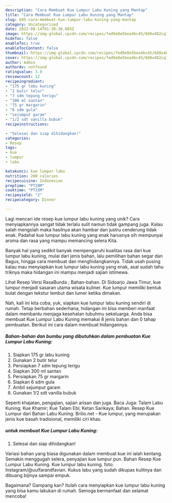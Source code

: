 ```yaml
---
description: "Cara Membuat Kue Lumpur Labu Kuning yang Mantap"
title: "Cara Membuat Kue Lumpur Labu Kuning yang Mantap"
slug: 605-cara-membuat-kue-lumpur-labu-kuning-yang-mantap
category: Uncategorized
date: 2022-08-14T01:30:36.685Z
image: https://img-global.cpcdn.com/recipes/fed9e8e5bea4bc45/680x482cq70/kue-lumpur-labu-kuning-foto-resep-utama.jpg
hideToc: false
enableToc: true
enableTocContent: false
thumbnail: https://img-global.cpcdn.com/recipes/fed9e8e5bea4bc45/680x482cq70/kue-lumpur-labu-kuning-foto-resep-utama.jpg
cover: https://img-global.cpcdn.com/recipes/fed9e8e5bea4bc45/680x482cq70/kue-lumpur-labu-kuning-foto-resep-utama.jpg
author: Admin
authorAv: notfound
ratingvalue: 3.9
reviewcount: 12
recipeingredient:
- "175 gr labu kuning"
- "2 butir telur"
- "7 sdm tepung terigu"
- "300 ml santan"
- "75 gr margarin"
- "6 sdm gula"
- "sejumput garam"
- "1/2 sdt vanilla bubuk"
recipeinstructions:

- "Selesai dan siap dihidangkan!"
categories:
- Resep
tags:
- kue
- lumpur
- labu

katakunci: kue lumpur labu 
nutrition: 260 calories
recipecuisine: Indonesian
preptime: "PT29M"
cooktime: "PT33M"
recipeyield: "2"
recipecategory: Dinner

---
```





Lagi mencari ide resep kue lumpur labu kuning yang unik? Cara menyiapkannya sangat tidak terlalu sulit namun tidak gampang juga. Kalau salah mengolah maka hasilnya akan hambar dan justru cenderung tidak enak. Padahal kue lumpur labu kuning yang enak harusnya sih mempunyai aroma dan rasa yang mampu memancing selera Kita.





Banyak hal yang sedikit banyak mempengaruhi kualitas rasa dari kue lumpur labu kuning, mulai dari jenis bahan, lalu pemilihan bahan segar dan Bagus, hingga cara membuat dan menghidangkannya. Tidak usah pusing kalau mau menyiapkan kue lumpur labu kuning yang enak,      asal sudah tahu triknya maka hidangan ini mampu menjadi sajian istimewa.














Lihat Resep Versi RasaBunda ; Bahan-bahan. Di Sidoarjo Jawa Timur, kue lumpur menjadi sasaran utama wisata kuliner. Kue lumpur memiliki bentuk bulat dengan tekstur lembut dan lumer ketika dimakan.






Nah, kali ini kita coba, yuk, siapkan kue lumpur labu kuning sendiri di rumah. Tetap berbahan sederhana, hidangan ini bisa memberi manfaat dalam membantu menjaga kesehatan tubuhmu sekeluarga. Anda bisa membuat Kue Lumpur Labu Kuning memakai 8 jenis bahan dan 0 tahap pembuatan. Berikut ini cara dalam membuat hidangannya.

<!--inarticleads1-->

##### Bahan-bahan dan bumbu yang dibutuhkan dalam pembuatan Kue Lumpur Labu Kuning:

1. Siapkan 175 gr labu kuning
1. Gunakan 2 butir telur
1. Persiapkan 7 sdm tepung terigu
1. Siapkan 300 ml santan
1. Persiapkan 75 gr margarin
1. Siapkan 6 sdm gula
1. Ambil sejumput garam
1. Gunakan 1/2 sdt vanilla bubuk


Seperti khajatan, pengajian, sajian arisan dan juga. Baca Juga: Talam Labu Kuning; Kue Khamir; Kue Talam Ebi; Ketan Sarikaya; Bahan. Resep Kue Lumpur dari Bahan Labu Kuning. Brilio.net - Kue lumpur, yang merupakan jenis kue basah tradisional, memiliki ciri khas. 

<!--inarticleads2-->

#####  untuk membuat Kue Lumpur Labu Kuning:


1. Selesai dan siap dihidangkan!

Variasi bahan yang biasa digunakan dalam membuat kue ini ialah kentang. Semakin menggugah selera, penyajian kue lumpur pun. Bahan Resep Kue Lumpur Labu Kuning. Kue lumpur labu kuning. foto: Instagram/@uulfarandfavian. Kukus labu yang sudah dikupas kulitnya dan dibuang bijinya sampai empuk. 

Bagaimana? Gampang kan? Itulah cara menyiapkan kue lumpur labu kuning yang bisa kamu lakukan di rumah. Semoga bermanfaat dan selamat mencoba!
